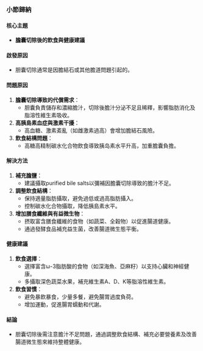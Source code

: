 ### 小節歸納

#### 核心主題
- **膽囊切除後的飲食與健康建議**
  
#### 啟發原因
- 胆囊切除通常是因膽結石或其他膽道問題引起的。
  
#### 問題原因
1. **膽囊切除導致的代償需求**：
   - 胆囊負責儲存和濃縮膽汁，切除後膽汁分泌不足且稀釋，影響脂肪消化及脂溶性維生素吸收。
2. **高胰島素血症與激素干擾**：
   - 高血糖、激素紊亂（如雌激素過高）會增加膽結石風險。
3. **飲食結構問題**：
   - 高糖高精制碳水化合物飲食導致胰岛素水平升高，加重膽囊負擔。

#### 解決方法
1. **補充膽鹽**：
   - 建議攝取purified bile salts以彌補因膽囊切除導致的膽汁不足。
2. **調整飲食結構**：
   - 保持適量脂肪攝取，避免過低或過高脂肪攝入。
   - 控制碳水化合物攝取，降低胰島素水平。
3. **增加膳食纖維與有益微生物**：
   - 摂取富含膳食纖維的食物（如蔬菜、全穀物）以促進腸道健康。
   - 通過發酵食品補充益生菌，改善腸道微生態平衡。

#### 健康建議
1. **飲食選擇**：
   - 選擇富含ω-3脂肪酸的食物（如深海魚、亞麻籽）以支持心臟和神經健康。
   - 多攝取深色蔬菜水果，補充維生素A、D、K等脂溶性維生素。
2. **飲食習慣**：
   - 避免暴飲暴食，少量多餐，避免腸胃過度負荷。
   - 增加運動，促進腸胃蠕動和代謝。

#### 結論
- 胆囊切除後需注意膽汁不足問題，通過調整飲食結構、補充必要營養素及改善腸道微生態來維持整體健康。
